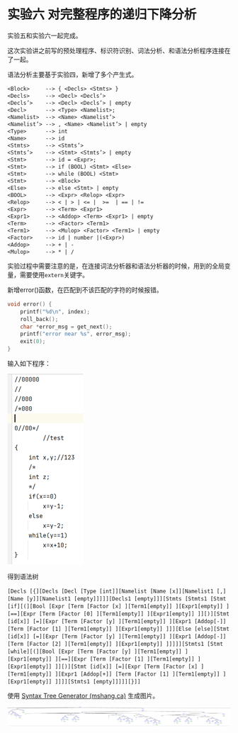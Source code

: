 # 实验六 对完整程序的递归下降分析

实验五和实验六一起完成。

这次实验讲之前写的预处理程序、标识符识别、词法分析、和语法分析程序连接在了一起。

语法分析主要基于实验四，新增了多个产生式。

```
<Block> 	--> { <Decls> <Stmts> }
<Decls> 	--> <Decl> <Decls’>
<Decls’> 	--> <Decl> <Decls’> | empty
<Decl> 	    --> <Type> <Namelist>;
<Namelist> 	--> <Name> <Namelist’> 
<Namelist’> --> , <Name> <Namelist’> | empty
<Type> 	    --> int
<Name> 	    --> id	
<Stmts> 	--> <Stmts’>
<Stmts’> 	--> <Stmt> <Stmts’> | empty
<Stmt> 	    --> id = <Expr>;
<Stmt> 	    --> if (BOOL) <Stmt> <Else>
<Stmt> 	    --> while (BOOL) <Stmt>
<Stmt> 	    --> <Block>
<Else> 	    --> else <Stmt> | empty
<BOOL> 	    --> <Expr> <Relop> <Expr>
<Relop> 	--> < | > | <= |  >=  | == | !=
<Expr> 	    --> <Term> <Expr1>
<Expr1> 	--> <Addop> <Term> <Expr1> | empty
<Term> 	    --> <Factor> <Term1>
<Term1> 	--> <Mulop> <Factor> <Term1> | empty
<Factor> 	--> id | number |(<Expr>)
<Addop> 	--> + | -
<Mulop> 	--> * | /

```



实验过程中需要注意的是，在连接词法分析器和语法分析器的时候，用到的全局变量，需要使用`extern`关键字。



新增error()函数，在匹配到不该匹配的字符的时候报错。

```C
void error() {
    printf("%d\n", index);
    roll_back();
    char *error_msg = get_next();
    printf("error near %s", error_msg);
    exit(0);
}
```



输入如下程序：

<img src="images/image-20220517090517950.png" alt="image-20220517090517950" style="zoom:50%;" />

得到语法树

`[Decls [{][Decls [Decl [Type [int]][Namelist [Name [x]][Namelist1 [,][Name [y]][Namelist1 [empty]]]]][Decls1 [empty]]][Stmts [Stmts1 [Stmt [if][(][Bool [Expr [Term [Factor [x] ][Term1[empty]] ][Expr1[empty]] ][==][Expr [Term [Factor [0] ][Term1[empty]] ][Expr1[empty]] ]][)][Stmt [id[x]] [=][Expr [Term [Factor [y] ][Term1[empty]] ][Expr1 [Addop[-]] [Term [Factor [1] ][Term1[empty]] ][Expr1[empty]] ]]][Else [else][Stmt [id[x]] [=][Expr [Term [Factor [y] ][Term1[empty]] ][Expr1 [Addop[-]] [Term [Factor [2] ][Term1[empty]] ][Expr1[empty]] ]]]]][Stmts1 [Stmt [while][(][Bool [Expr [Term [Factor [y] ][Term1[empty]] ][Expr1[empty]] ][==][Expr [Term [Factor [1] ][Term1[empty]] ][Expr1[empty]] ]][)][Stmt [id[x]] [=][Expr [Term [Factor [x] ][Term1[empty]] ][Expr1 [Addop[+]] [Term [Factor [1] ][Term1[empty]] ][Expr1[empty]] ]]]][Stmts1 [empty]]]]][}]]`

使用 [Syntax Tree Generator (mshang.ca)](http://mshang.ca/syntree/) 生成图片。

![image-20220517090717164](images/image-20220517090717164.png)